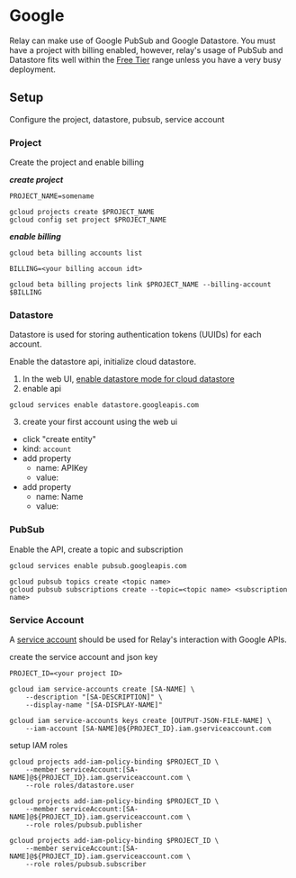 # Google

Relay can make use of Google PubSub and Google Datastore.
You must have a project with billing enabled, however,
relay's usage of PubSub and Datastore fits well within the
[Free Tier](https://cloud.google.com/free/docs/gcp-free-tier)
range unless you have a very busy deployment.

## Setup

Configure the project, datastore, pubsub, service account

### Project

Create the project and enable billing

***create project***
```
PROJECT_NAME=somename

gcloud projects create $PROJECT_NAME
gcloud config set project $PROJECT_NAME
```

***enable billing***
```
gcloud beta billing accounts list

BILLING=<your billing accoun idt>
```
```
gcloud beta billing projects link $PROJECT_NAME --billing-account $BILLING
```

### Datastore

Datastore is used for storing authentication tokens (UUIDs)
for each account.

Enable the datastore api, initialize cloud datastore.

1. In the web UI, [enable datastore mode for cloud datastore](https://cloud.google.com/firestore/docs/firestore-or-datastore?authuser=1&_ga=2.212492372.-1109796302.1520098783)
2. enable api
```
gcloud services enable datastore.googleapis.com
```
3. create your first account using the web ui
  - click "create entity"
  - kind: `account`
  - add property
    - name: APIKey
    - value: <use a random UUID>
  - add property
    - name: Name
    - value: <the name of your new account>

### PubSub

Enable the API, create a topic and subscription

```
gcloud services enable pubsub.googleapis.com
```
```
gcloud pubsub topics create <topic name>
gcloud pubsub subscriptions create --topic=<topic name> <subscription name>
```

### Service Account

A [service account](https://cloud.google.com/iam/docs/creating-managing-service-accounts#iam-service-accounts-create-gcloud)
should be used for Relay's interaction with Google APIs.

create the service account and json key
```
PROJECT_ID=<your project ID>

gcloud iam service-accounts create [SA-NAME] \
    --description "[SA-DESCRIPTION]" \
    --display-name "[SA-DISPLAY-NAME]"

gcloud iam service-accounts keys create [OUTPUT-JSON-FILE-NAME] \
    --iam-account [SA-NAME]@${PROJECT_ID}.iam.gserviceaccount.com
```
setup IAM roles
```
gcloud projects add-iam-policy-binding $PROJECT_ID \
    --member serviceAccount:[SA-NAME]@${PROJECT_ID}.iam.gserviceaccount.com \
    --role roles/datastore.user

gcloud projects add-iam-policy-binding $PROJECT_ID \
    --member serviceAccount:[SA-NAME]@${PROJECT_ID}.iam.gserviceaccount.com \
    --role roles/pubsub.publisher

gcloud projects add-iam-policy-binding $PROJECT_ID \
    --member serviceAccount:[SA-NAME]@${PROJECT_ID}.iam.gserviceaccount.com \
    --role roles/pubsub.subscriber
```
